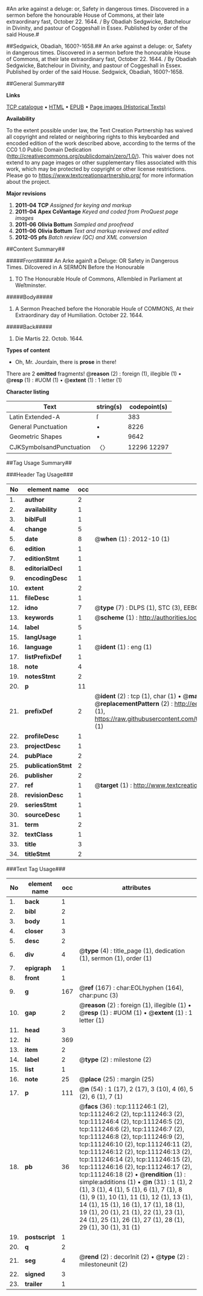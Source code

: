 #An arke against a deluge: or, Safety in dangerous times. Discovered in a sermon before the honourable House of Commons, at their late extraordinary fast, October 22. 1644. / By Obadiah Sedgwicke, Batchelour in Divinity, and pastour of Coggeshall in Essex. Published by order of the said House.#

##Sedgwick, Obadiah, 1600?-1658.##
An arke against a deluge: or, Safety in dangerous times. Discovered in a sermon before the honourable House of Commons, at their late extraordinary fast, October 22. 1644. / By Obadiah Sedgwicke, Batchelour in Divinity, and pastour of Coggeshall in Essex. Published by order of the said House.
Sedgwick, Obadiah, 1600?-1658.

##General Summary##

**Links**

[TCP catalogue](http://www.ota.ox.ac.uk/tcp/)  • 
[HTML](http://tei.it.ox.ac.uk/tcp/Texts-HTML/free/A92/A92847.html)  • 
[EPUB](http://tei.it.ox.ac.uk/tcp/Texts-EPUB/free/A92/A92847.epub) • 
[Page images (Historical Texts)](https://historicaltexts.jisc.ac.uk/eebo-99859179e)

**Availability**

To the extent possible under law, the Text Creation Partnership has waived all copyright and related or neighboring rights to this keyboarded and encoded edition of the work described above, according to the terms of the CC0 1.0 Public Domain Dedication (http://creativecommons.org/publicdomain/zero/1.0/). This waiver does not extend to any page images or other supplementary files associated with this work, which may be protected by copyright or other license restrictions. Please go to https://www.textcreationpartnership.org/ for more information about the project.

**Major revisions**

1. __2011-04__ __TCP__ *Assigned for keying and markup*
1. __2011-04__ __Apex CoVantage__ *Keyed and coded from ProQuest page images*
1. __2011-06__ __Olivia Bottum__ *Sampled and proofread*
1. __2011-06__ __Olivia Bottum__ *Text and markup reviewed and edited*
1. __2012-05__ __pfs__ *Batch review (QC) and XML conversion*

##Content Summary##

#####Front#####
An Arke againſt a Deluge: OR Safety in Dangerous Times. Diſcovered in A SERMON Before the Honourable
1. TO The Honourable Houſe of Commons, Aſſembled in Parliament at Weſtminster.

#####Body#####

1. A Sermon Preached before the Honorable Houſe of COMMONS, At their Extraordinary day of Humiliation. October 22. 1644.

#####Back#####

1. Die Martis 22. Octob. 1644.

**Types of content**

  * Oh, Mr. Jourdain, there is **prose** in there!

There are 2 **omitted** fragments! 
 @__reason__ (2) : foreign (1), illegible (1)  •  @__resp__ (1) : #UOM (1)  •  @__extent__ (1) : 1 letter (1)

**Character listing**


|Text|string(s)|codepoint(s)|
|---|---|---|
|Latin Extended-A|ſ|383|
|General Punctuation|•|8226|
|Geometric Shapes|▪|9642|
|CJKSymbolsandPunctuation|〈〉|12296 12297|

##Tag Usage Summary##

###Header Tag Usage###

|No|element name|occ|attributes|
|---|---|---|---|
|1.|__author__|2||
|2.|__availability__|1||
|3.|__biblFull__|1||
|4.|__change__|5||
|5.|__date__|8| @__when__ (1) : 2012-10 (1)|
|6.|__edition__|1||
|7.|__editionStmt__|1||
|8.|__editorialDecl__|1||
|9.|__encodingDesc__|1||
|10.|__extent__|2||
|11.|__fileDesc__|1||
|12.|__idno__|7| @__type__ (7) : DLPS (1), STC (3), EEBO-CITATION (1), PROQUEST (1), VID (1)|
|13.|__keywords__|1| @__scheme__ (1) : http://authorities.loc.gov/ (1)|
|14.|__label__|5||
|15.|__langUsage__|1||
|16.|__language__|1| @__ident__ (1) : eng (1)|
|17.|__listPrefixDef__|1||
|18.|__note__|4||
|19.|__notesStmt__|2||
|20.|__p__|11||
|21.|__prefixDef__|2| @__ident__ (2) : tcp (1), char (1)  •  @__matchPattern__ (2) : ([0-9\-]+):([0-9IVX]+) (1), (.+) (1)  •  @__replacementPattern__ (2) : http://eebo.chadwyck.com/downloadtiff?vid=$1&page=$2 (1), https://raw.githubusercontent.com/textcreationpartnership/Texts/master/tcpchars.xml#$1 (1)|
|22.|__profileDesc__|1||
|23.|__projectDesc__|1||
|24.|__pubPlace__|2||
|25.|__publicationStmt__|2||
|26.|__publisher__|2||
|27.|__ref__|1| @__target__ (1) : http://www.textcreationpartnership.org/docs/. (1)|
|28.|__revisionDesc__|1||
|29.|__seriesStmt__|1||
|30.|__sourceDesc__|1||
|31.|__term__|2||
|32.|__textClass__|1||
|33.|__title__|3||
|34.|__titleStmt__|2||


###Text Tag Usage###

|No|element name|occ|attributes|
|---|---|---|---|
|1.|__back__|1||
|2.|__bibl__|2||
|3.|__body__|1||
|4.|__closer__|3||
|5.|__desc__|2||
|6.|__div__|4| @__type__ (4) : title_page (1), dedication (1), sermon (1), order (1)|
|7.|__epigraph__|1||
|8.|__front__|1||
|9.|__g__|167| @__ref__ (167) : char:EOLhyphen (164), char:punc (3)|
|10.|__gap__|2| @__reason__ (2) : foreign (1), illegible (1)  •  @__resp__ (1) : #UOM (1)  •  @__extent__ (1) : 1 letter (1)|
|11.|__head__|3||
|12.|__hi__|369||
|13.|__item__|2||
|14.|__label__|2| @__type__ (2) : milestone (2)|
|15.|__list__|1||
|16.|__note__|25| @__place__ (25) : margin (25)|
|17.|__p__|111| @__n__ (54) : 1 (17), 2 (17), 3 (10), 4 (6), 5 (2), 6 (1), 7 (1)|
|18.|__pb__|36| @__facs__ (36) : tcp:111246:1 (2), tcp:111246:2 (2), tcp:111246:3 (2), tcp:111246:4 (2), tcp:111246:5 (2), tcp:111246:6 (2), tcp:111246:7 (2), tcp:111246:8 (2), tcp:111246:9 (2), tcp:111246:10 (2), tcp:111246:11 (2), tcp:111246:12 (2), tcp:111246:13 (2), tcp:111246:14 (2), tcp:111246:15 (2), tcp:111246:16 (2), tcp:111246:17 (2), tcp:111246:18 (2)  •  @__rendition__ (1) : simple:additions (1)  •  @__n__ (31) : 1 (1), 2 (1), 3 (1), 4 (1), 5 (1), 6 (1), 7 (1), 8 (1), 9 (1), 10 (1), 11 (1), 12 (1), 13 (1), 14 (1), 15 (1), 16 (1), 17 (1), 18 (1), 19 (1), 20 (1), 21 (1), 22 (1), 23 (1), 24 (1), 25 (1), 26 (1), 27 (1), 28 (1), 29 (1), 30 (1), 31 (1)|
|19.|__postscript__|1||
|20.|__q__|2||
|21.|__seg__|4| @__rend__ (2) : decorInit (2)  •  @__type__ (2) : milestoneunit (2)|
|22.|__signed__|3||
|23.|__trailer__|1||
